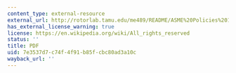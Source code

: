 ```yaml
---
content_type: external-resource
external_url: http://rotorlab.tamu.edu/me489/README/ASME%20Policies%2015_7_8_9.pdf
has_external_license_warning: true
license: https://en.wikipedia.org/wiki/All_rights_reserved
status: ''
title: PDF
uid: 7e3537d7-c74f-4f91-b85f-cbc80ad3a10c
wayback_url: ''
---
```


